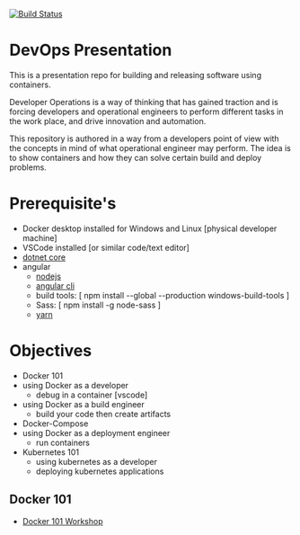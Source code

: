 [![Build Status](https://dev.azure.com/leeroyashworthsa/DevOps-Presentation/_apis/build/status/leeroya.DevOps-Presentation?branchName=master)](https://dev.azure.com/leeroyashworthsa/DevOps-Presentation/_build/latest?definitionId=1&branchName=master)

# DevOps Presentation

This is a presentation repo for building and releasing software using containers.

Developer Operations is a way of thinking that has gained traction and is forcing developers and operational engineers to perform different tasks in the work place, and drive innovation and automation.

This repository is authored in a way from a developers point of view with the concepts in mind of what operational engineer may perform. The idea is to show containers and how they can solve certain build and deploy problems.

# Prerequisite's 

- Docker desktop installed for Windows and Linux [physical developer machine]
- VSCode installed [or similar code/text editor]
- [dotnet core](https://dotnet.microsoft.com/download)
- angular 
    - [nodejs](https://nodejs.org/en/download/)
    - [angular cli](https://angular.io/cli)
    - build tools: [ npm install --global --production windows-build-tools ]
    - Sass: [ npm install -g node-sass ]
    - [yarn](https://yarnpkg.com/)

# Objectives

- Docker 101
- using Docker as a developer
    - debug in a container [vscode]
- using Docker as a build engineer
    - build your code then create artifacts
- Docker-Compose
- using Docker as a deployment engineer
    - run containers
- Kubernetes 101
    - using kubernetes as a developer
    - deploying kubernetes applications

## Docker 101

- [Docker 101 Workshop](workshop/docker-101/README.md)


